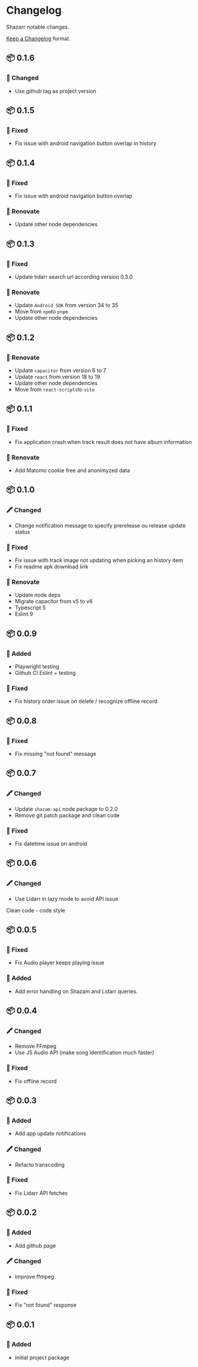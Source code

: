 # Changelog
Shazarr notable changes.

[Keep a Changelog](http://keepachangelog.com/en/1.0.0/) format.

## 📦 0.1.6
### 🐛 Changed
* Use github tag as project version

## 📦 0.1.5
### 🐛 Fixed
* Fix issue with android navigation button overlap in history

## 📦 0.1.4
### 🐛 Fixed
* Fix issue with android navigation button overlap
### 🧹 Renovate
* Update other node dependencies

## 📦 0.1.3
### 🐛 Fixed
* Update tidarr search url according version 0.3.0
### 🧹 Renovate
* Update `Android SDK` from version 34 to 35
* Move from `npm`to `pnpm`
* Update other node dependencies

## 📦 0.1.2
### 🧹 Renovate
* Update `capacitor` from version 6 to 7
* Update `react` from version 18 to 19
* Update other node dependencies
* Move from `react-scripts`to `vite`

## 📦 0.1.1
### 🐛 Fixed
* Fix application crash when track result does not have album information
### 🧹 Renovate
* Add Matomo cookie free and anonimyzed data


## 📦 0.1.0
### 🖍 Changed
* Change notification message to specify prerelease ou release update status
### 🐛 Fixed
* Fix issue with track image not updating when picking an history item
* Fix readme apk download link
### 🧹 Renovate
* Update node deps
* Migrate capacitor from v5 to v6
* Typescript 5
* Eslint 9

## 📦 0.0.9
### 🚀 Added
* Playwright testing
* Github CI Eslint + testing
### 🐛 Fixed
* Fix history order issue on delete / recognize offline record

## 📦 0.0.8
### 🐛 Fixed
* Fix missing "not found" message

## 📦 0.0.7
### 🖍 Changed
* Update `shazam-api` node package to 0.2.0
* Remove git patch package and clean code
### 🐛 Fixed
* Fix datetime issue on android

## 📦 0.0.6
### 🖍 Changed
* Use Lidarr in lazy mode to avoid API issue

Clean code - code style

## 📦 0.0.5
### 🐛 Fixed
* Fix Audio player keeps playing issue
### 🚀 Added
* Add error handling on Shazam and Lidarr queries.

## 📦 0.0.4
### 🖍 Changed
* Remove FFmpeg
* Use JS Audio API (make song identification much faster)
### 🐛 Fixed
* Fix offline record

## 📦 0.0.3
### 🚀 Added
* Add app update notifications
### 🖍 Changed
* Refacto transcoding
### 🐛 Fixed
* Fix Lidarr API fetches

## 📦 0.0.2
### 🚀 Added
* Add github page
### 🖍 Changed
* Improve ffmpeg
### 🐛 Fixed
* Fix "not found" response

## 📦 0.0.1
### 🚀 Added
* Initial project package